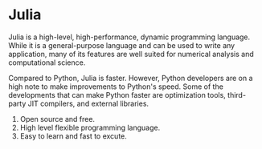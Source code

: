 # Julia 

Julia is a high-level, high-performance, dynamic programming language. While it is a general-purpose language and can be used to write any application, many of its features are well suited for numerical analysis and computational science.

Compared to Python, Julia is faster. However, Python developers are on a high note to make improvements to Python's speed. Some of the developments that can make Python faster are optimization tools, third-party JIT compilers, and external libraries.
 
1. Open source and free.
2. High level flexible programming language.
3. Easy to learn and fast to excute.

